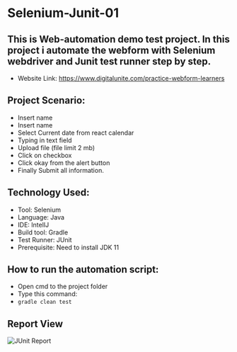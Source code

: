 # Selenium-Junit-01

## This is Web-automation demo test project. In this project i automate the webform with Selenium webdriver and Junit test runner step by step.

- Website Link: https://www.digitalunite.com/practice-webform-learners

## Project Scenario: 

- Insert name
- Insert name
- Select Current date from react calendar
- Typing in text field
- Upload file (file limit 2 mb)
- Click on checkbox
- Click okay from the alert button
- Finally Submit all information.

## Technology Used:

- Tool: Selenium
- Language: Java
- IDE: IntelIJ
- Build tool: Gradle
- Test Runner: JUnit 
- Prerequisite: Need to install JDK  11

## How to run the automation script: 

- Open cmd to the project folder
- Type this command:
- ``` gradle clean test ```

## Report View 

![JUnit Report](https://github.com/naimakanda/Selenium-Junit-01/assets/44730512/590a5b2e-35cb-4545-aad7-935e70096b67)


